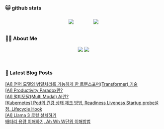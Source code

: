 
###  🐱 github stats  

<div id="main" align="center">
    <img src="https://github-readme-stats.vercel.app/api?username=peterica&count_private=true&show_icons=true&theme=radical"
        style="height: auto; margin-left: 20px; margin-right: 20px; padding: 10px;"/>
    <img src="https://github-readme-stats.vercel.app/api/top-langs/?username=peterica&layout=compact"   
        style="height: auto; margin-left: 20px; margin-right: 20px; padding: 10px;"/>
</div>

###  💁‍♀️ About Me  
<p align="center">
    <a href="https://peterica.tistory.com/"><img src="https://img.shields.io/badge/Blog-FF5722?style=flat-square&logo=Blogger&logoColor=white"/></a>
    <a href="mailto:ilovefran.ofm@gmail.com"><img src="https://img.shields.io/badge/Gmail-d14836?style=flat-square&logo=Gmail&logoColor=white&link=ilovefran.ofm@gmail.com"/></a>
</p>

<br>

### 📕 Latest Blog Posts   

<a href ="https://peterica.tistory.com/756"> [AI] 언어 모델의 병렬처리를 가능하게 한 트렌스포머(Transformer) 기술 </a> <br>
<a href ="https://peterica.tistory.com/755"> [AI] Productivity Paradox란? </a> <br>
<a href ="https://peterica.tistory.com/754"> [AI] 멀티모달(Multi Modal) AI란? </a> <br>
<a href ="https://peterica.tistory.com/770"> [Kubernetes]  Pod의 건강 상태 체크 방법, Readiness Liveness Startup probe설정, Lifecycle Hook </a> <br>
<a href ="https://peterica.tistory.com/765"> [AI] Llama 3 로컬 설치하기 </a> <br>
<a href ="https://peterica.tistory.com/751"> 배터리 용량 이해하기, Ah Wh W단위 이해방법 </a> <br>
